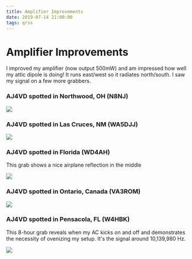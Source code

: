 ```yaml
---
title: Amplifier Improvements
date: 2019-07-14 21:00:00
tags: qrss
---
```


# Amplifier Improvements

I improved my amplifier (now output 500mW) and am impressed how well my attic dipole is doing! It runs east/west so it radiates north/south. I saw my signal on a few more grabbers.

### AJ4VD spotted in Northwood, OH (N8NJ)

<div class="center border">

![](N8NJ-Northwood-OH-USA.jpg)

</div>

### AJ4VD spotted in Las Cruces, NM (WA5DJJ)

<div class="center border">

![](WA5DJJ-LasCruces-NM-USA.jpg)

</div>

### AJ4VD spotted in Florida (WD4AH) 

This grab shows a nice airplane reflection in the middle

<div class="center border">

![](WD4AH-FL-USA.jpg)

</div>

### AJ4VD spotted in Ontario, Canada (VA3ROM)

<div class="center border">

![](VA3ROM-Ontario-Canada.jpg)

</div>

### AJ4VD spotted in Pensacola, FL (W4HBK)

This 8-hour grab reveals when my AC kicks on and off and demonstrates the necessity of ovenizing my setup. It's the signal around 10,139,980 Hz.

<div class="center border">

![](W4HBK-Pensacola-FL-USA-unstable.jpg)

</div>